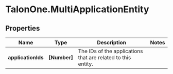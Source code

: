 # TalonOne.MultiApplicationEntity

## Properties

Name | Type | Description | Notes
------------ | ------------- | ------------- | -------------
**applicationIds** | **[Number]** | The IDs of the applications that are related to this entity. | 


